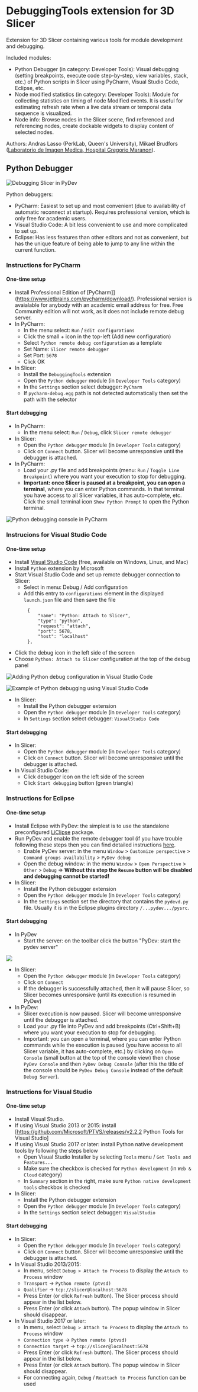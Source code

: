 # DebuggingTools extension for 3D Slicer
Extension for 3D Slicer containing various tools for module development and debugging.

Included modules:
- Python Debugger (in category: Developer Tools): Visual debugging (setting breakpoints, execute code step-by-step, view variables, stack, etc.) of Python scripts in Slicer using PyCharm, Visual Studio Code, Eclipse, etc.
- Node modified statistics (in category: Developer Tools): Module for collecting statistics on timing of node Modified events. It is useful for estimating refresh rate when a live data stream or temporal data sequence is visualized.
- Node info: Browse nodes in the Slicer scene, find referenced and referencing nodes, create dockable widgets to display content of selected nodes.

Authors: Andras Lasso (PerkLab, Queen's University),  Mikael Brudfors ([Laboratorio de Imagen Medica, Hospital Gregorio Maranon](http://image.hggm.es/)).

## Python Debugger

![Debugging Slicer in PyDev](Docs/PyDevRemoteDebugSlicer.png)

Python debuggers:
- PyCharm: Easiest to set up and most convenient (due to availability of automatic reconnect at startup). Requires professional version, which is only free for academic users.
- Visual Studio Code: A bit less convenient to use and more complicated to set up.
- Eclipse: Has less features than other editors and not as convenient, but has the unique feature of being able to jump to any line within the current function.

### Instructions for PyCharm

#### One-time setup

- Install Professional Edition of [PyCharm]](https://www.jetbrains.com/pycharm/download/). Professional version is avaialable for anybody with an academic email address for free. Free Community edition will not work, as it does not include remote debug server.
- In PyCharm:
  - In the menu select: `Run` / `Edit configurations`
  - Click the small + icon in the top-left (Add new configuration)
  - Select `Python remote debug configuration` as a template
  - Set Name: `Slicer remote debugger`
  - Set Port: `5678`
  - Click OK
- In Slicer:
  - Install the `DebuggingTools` extension
  - Open the `Python debugger` module (in `Developer Tools` category)
  - In the `Settings` section select debugger: `PyCharm`
  - If `pycharm-debug.egg` path is not detected automatically then set the path with the selector

#### Start debugging
- In PyCharm:
  - In the menu select: `Run` / `Debug`, click `Slicer remote debugger`
- In Slicer:
  - Open the `Python debugger` module (in `Developer Tools` category)
  - Click on `Connect` button. Slicer will become unresponsive until the debugger is attached.
- In PyCharm:
  - Load your .py file and add breakpoints (menu: `Run` / `Toggle Line Breakpoint`) where you want your execution to stop for debugging.
  - **Important: once Slicer is paused at a breakpoint, you can open a terminal**, where you can enter Python commands. In that terminal you have access to all Slicer variables, it has auto-complete, etc. Click the small terminal icon `Show Python Prompt` to open the Python terminal.

![Python debugging console in PyCharm](Docs/PyCharmDebugConsole.png)

### Instrucions for Visual Studio Code

#### One-time setup

- Install [Visual Studio Code](https://code.visualstudio.com/) (free, available on Windows, Linux, and Mac)
- Install `Python` extension by Microsoft
- Start Visual Studio Code and set up remote debugger connection to Slicer:
  - Select in menu: Debug / Add configuration
  - Add this entry to `configurations` element in the displayed `launch.json` file and then save the file

```
        {
            "name": "Python: Attach to Slicer",
            "type": "python",
            "request": "attach",
            "port": 5678,
            "host": "localhost"
        },
```

  - Click the debug icon in the left side of the screen
  - Choose `Python: Attach to Slicer` configuration at the top of the debug panel

![Adding Python debug configuration in Visual Studio Code](Docs/VisualStudioCodePythonDebuggerSetup.png)

![Example of Python debugging using Visual Studio Code](Docs/VisualStudioCodePythonDebuggerExample.png)

- In Slicer:
  - Install the Python debugger extension
  - Open the `Python debugger` module (in `Developer Tools` category)
  - In `Settings` section select debugger: `VisualStudio Code`

#### Start debugging
- In Slicer:
  - Open the `Python debugger` module (in `Developer Tools` category)
  - Click on `Connect` button. Slicer will become unresponsive until the debugger is attached.
- In Visual Studio Code:
  - Click debugger icon on the left side of the screen
  - Click `Start debugging` button (green triangle)

### Instructions for Eclipse

#### One-time setup
- Install Eclipse with PyDev: the simplest is to use the standalone preconfigured [LiClipse](https://www.liclipse.com) package.
- Run PyDev and enable the remote debugger tool (if you have trouble following these steps then you can find detailed instructions [here](https://www.pydev.org/manual_adv_remote_debugger.html).
  - Enable PyDev server: in the menu `Window` > `Customize perspective` > `Command groups availability` > `PyDev debug`
  - Open the debug window: in the menu `Window` > `Open Perspective` > `Other` > `Debug` => **Without this step the `Resume` button will be disabled and debugging cannot be started!**
- In Slicer:
  - Install the Python debugger extension
  - Open the `Python debugger` module (in `Developer Tools` category)
  - In the `Settings` section set the directory that contains the `pydevd.py` file. Usually it is in the Eclipse plugins directory `/...pydev.../pysrc`.

#### Start debugging
- In PyDev
  - Start the server: on the toolbar click the button "PyDev: start the pydev server"

![](Docs/PyDevStartRemoteDebug.png)

- In Slicer:
  - Open the `Python debugger` module (in `Developer Tools` category)
  - Click on `Connect`
  - If the debugger is successfully attached, then it will pause Slicer, so Slicer becomes unresponsive (until its execution is resumed in PyDev)
- In PyDev:
  - Slicer execution is now paused. Slicer will become unresponsive until the debugger is attached.
  - Load your .py file into PyDev and add breakpoints (Ctrl+Shift+B) where you want your execution to stop for debugging.
  - Important: you can open a terminal, where you can enter Python commands while the execution is paused (you have access to all Slicer variable, it has auto-complete, etc.) by clicking on `Open Console` (small button at the top of the console view) then chose `PyDev Console` and then `PyDev Debug Console` (after this the title of the console should be `PyDev Debug Console` instead of the default `Debug Server`).

### Instructions for Visual Studio

#### One-time setup
- Install Visual Studio.
- If using Visual Studio 2013 or 2015: install [https://github.com/Microsoft/PTVS/releases/v2.2.2 Python Tools for Visual Studio]
- If using Visual Studio 2017 or later: install Python native development tools by following the steps below
  - Open Visual Studio Installer by selecting `Tools` menu / `Get Tools and Features...`
  - Make sure the checkbox is checked for `Python development` (in `Web & Cloud` category)
  - In `Summary` section in the right, make sure `Python native development tools` checkbox is checked
- In Slicer:
  - Install the Python debugger extension
  - Open the `Python debugger` module (in `Developer Tools` category)
  - In the `Settings` section select debugger: `VisualStudio`

#### Start debugging
- In Slicer:
  - Open the `Python debugger` module (in `Developer Tools` category)
  - Click on `Connect` button. Slicer will become unresponsive until the debugger is attached.
- In Visual Studio 2013/2015:
  - In menu, select `Debug > Attach to Process` to display the `Attach to Process` window
  - `Transport` -> `Python remote (ptvsd)`
  - `Qualifier` -> `tcp://slicer@localhost:5678`
  - Press Enter (or click `Refresh` button). The Slicer process should appear in the list below.
  - Press Enter (or click `Attach` button). The popup window in Slicer should disappear.
- In Visual Studio 2017 or later:
  - In menu, select `Debug > Attach to Process` to display the `Attach to Process` window
  - `Connection type` -> `Python remote (ptvsd)`
  - `Connection target` -> `tcp://slicer@localhost:5678`
  - Press Enter (or click `Refresh` button). The Slicer process should appear in the list below.
  - Press Enter (or click `Attach` button). The popup window in Slicer should disappear.
  - For connecting again, `Debug` / `Reattach to Process` function can be used
